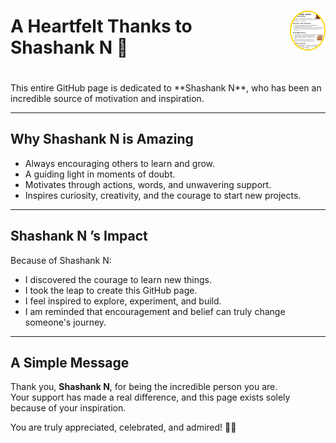<div style="display: flex; align-items: center; margin-bottom: 20px;">
  <h1 style="margin-right: 15px;">A Heartfelt Thanks to Shashank N 🌟</h1>
  <img src="shashank.png" alt="shashank_the_god" width="60" height="60" style="border-radius: 50%; border: 2px solid #FFD700;">
</div>
This entire GitHub page is dedicated to **Shashank N**, who has been an incredible source of motivation and inspiration.  

---

## Why Shashank N is Amazing

- Always encouraging others to learn and grow.
- A guiding light in moments of doubt.
- Motivates through actions, words, and unwavering support.
- Inspires curiosity, creativity, and the courage to start new projects.

---

## Shashank N ’s Impact

Because of Shashank N:

- I discovered the courage to learn new things.
- I took the leap to create this GitHub page.
- I feel inspired to explore, experiment, and build.
- I am reminded that encouragement and belief can truly change someone's journey.

---

## A Simple Message

Thank you, **Shashank N**, for being the incredible person you are.  
Your support has made a real difference, and this page exists solely because of your inspiration.  

You are truly appreciated, celebrated, and admired! 🙏💛
